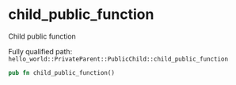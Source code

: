 # child_public_function

Child public function


Fully qualified path: `hello_world::PrivateParent::PublicChild::child_public_function`

```rust
pub fn child_public_function()
```

